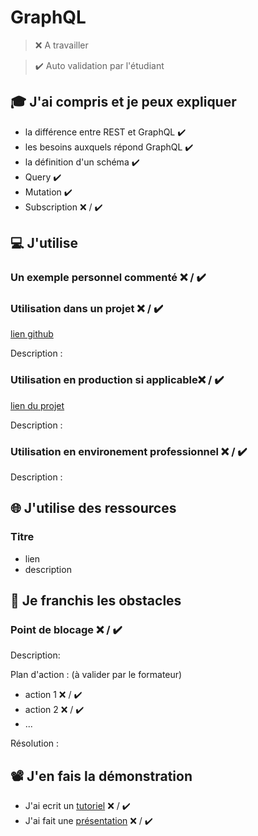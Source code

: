 # GraphQL

> ❌ A travailler

> ✔️ Auto validation par l'étudiant

## 🎓 J'ai compris et je peux expliquer

- la différence entre REST et GraphQL ✔️
- les besoins auxquels répond GraphQL ✔️
- la définition d'un schéma ✔️
- Query ✔️
- Mutation ✔️
- Subscription ❌ / ✔️

## 💻 J'utilise

### Un exemple personnel commenté ❌ / ✔️


### Utilisation dans un projet ❌ / ✔️

[lien github](...)

Description :

### Utilisation en production si applicable❌ / ✔️

[lien du projet](...)

Description :

### Utilisation en environement professionnel ❌ / ✔️

Description :

## 🌐 J'utilise des ressources

### Titre

- lien
- description

## 🚧 Je franchis les obstacles

### Point de blocage ❌ / ✔️

Description:

Plan d'action : (à valider par le formateur)

- action 1 ❌ / ✔️
- action 2 ❌ / ✔️
- ...

Résolution :

## 📽️ J'en fais la démonstration

- J'ai ecrit un [tutoriel](...) ❌ / ✔️
- J'ai fait une [présentation](...) ❌ / ✔️
